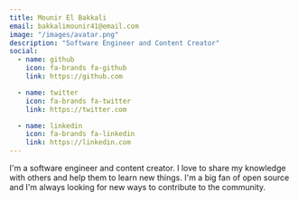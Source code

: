 ```yaml
---
title: Mounir El Bakkali
email: bakkalimounir41@email.com
image: "/images/avatar.png"
description: "Software Engineer and Content Creator"
social:
  - name: github
    icon: fa-brands fa-github
    link: https://github.com

  - name: twitter
    icon: fa-brands fa-twitter
    link: https://twitter.com

  - name: linkedin
    icon: fa-brands fa-linkedin
    link: https://linkedin.com
---
```


I'm a software engineer and content creator. I love to share my knowledge with others and help them to learn new things. I'm a big fan of open source and I'm always looking for new ways to contribute to the community.